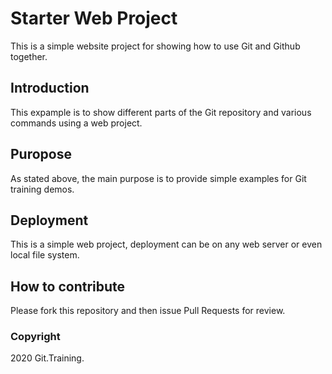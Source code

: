 # Starter Web Project

This is a simple website project for showing how to use Git and Github together.

## Introduction

This expample is to show different parts of the Git repository and various commands using a web project.

## Puropose

As stated above, the main purpose is to provide simple examples for Git training demos.

## Deployment

This is a simple web project, deployment can be on any web server or even local file system.

## How to contribute

Please fork this repository and then issue Pull Requests for review.

### Copyright

2020 Git.Training.

